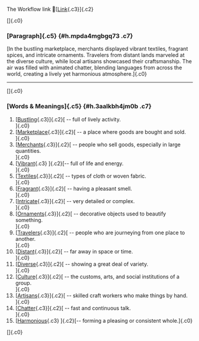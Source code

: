 The Workflow link
👏[[Link](https://www.google.com/url?q=http://www.google.com&sa=D&source=editors&ust=1758197784493040&usg=AOvVaw30XAtiI6TVFtaj3iqt6Zrm){.c3}]{.c2}

[]{.c0}

### [Paragraph]{.c5} {#h.mpda4mgbgq73 .c7}

[In the bustling marketplace, merchants displayed vibrant textiles,
fragrant spices, and intricate ornaments. Travelers from distant lands
marveled at the diverse culture, while local artisans showcased their
craftsmanship. The air was filled with animated chatter, blending
languages from across the world, creating a lively yet harmonious
atmosphere.]{.c0}

------------------------------------------------------------------------

[]{.c0}

### [Words & Meanings]{.c5} {#h.3aalkbh4jm0b .c7}

1.  [[Bustling](https://www.google.com/url?q=http://www.google.com&sa=D&source=editors&ust=1758197784494641&usg=AOvVaw0xPEjtJaQ29JvlxtG82rnQ){.c3}]{.c2}[ --
    full of lively activity.\
    ]{.c0}
2.  [[Marketplace](https://www.google.com/url?q=http://www.google.com&sa=D&source=editors&ust=1758197784495178&usg=AOvVaw1E6KPMHCJxH6sQR4wS24kV){.c3}]{.c2}[ --
    a place where goods are bought and sold.\
    ]{.c0}
3.  [[Merchants](https://www.google.com/url?q=http://www.google.com&sa=D&source=editors&ust=1758197784495578&usg=AOvVaw17f7ICl0lLQhehUC13TcnG){.c3}]{.c2}[ --
    people who sell goods, especially in large quantities.\
    ]{.c0}
4.  [[Vibrant](https://www.google.com/url?q=http://www.google.com&sa=D&source=editors&ust=1758197784495998&usg=AOvVaw13L6yaq7X3dRY2aeqZSKfL){.c3}
    ]{.c2}[-- full of life and energy.\
    ]{.c0}
5.  [[Textiles](https://www.google.com/url?q=http://www.google.com&sa=D&source=editors&ust=1758197784496307&usg=AOvVaw03dtcl9tyVvfmb3pQ3ReS0){.c3}]{.c2}[ --
    types of cloth or woven fabric.\
    ]{.c0}
6.  [[Fragrant](https://www.google.com/url?q=http://www.google.com&sa=D&source=editors&ust=1758197784496657&usg=AOvVaw24Ig-t95Dt0Yg_t8u1PUKB){.c3}]{.c2}[ --
    having a pleasant smell.\
    ]{.c0}
7.  [[Intricate](https://www.google.com/url?q=http://www.google.com&sa=D&source=editors&ust=1758197784496969&usg=AOvVaw2HiL2fPs-kVyxUubgO98_o){.c3}]{.c2}[ --
    very detailed or complex.\
    ]{.c0}
8.  [[Ornaments](https://www.google.com/url?q=http://www.google.com&sa=D&source=editors&ust=1758197784497300&usg=AOvVaw0RxpaFjEgO5YIMnqep5Y-5){.c3}]{.c2}[ --
    decorative objects used to beautify something.\
    ]{.c0}
9.  [[Travelers](https://www.google.com/url?q=http://www.google.com&sa=D&source=editors&ust=1758197784497622&usg=AOvVaw3h9HzkMlggUZQydkzRFhSH){.c3}]{.c2}[ --
    people who are journeying from one place to another.\
    ]{.c0}
10. [[Distant](https://www.google.com/url?q=http://www.google.com&sa=D&source=editors&ust=1758197784497987&usg=AOvVaw0wDoSuui_FcOAixACCjwbD){.c3}]{.c2}[ --
    far away in space or time.\
    ]{.c0}
11. [[Diverse](https://www.google.com/url?q=http://www.google.com&sa=D&source=editors&ust=1758197784498367&usg=AOvVaw1Egz_fNNfpobgAcjCzGi30){.c3}]{.c2}[ --
    showing a great deal of variety.\
    ]{.c0}
12. [[Culture](https://www.google.com/url?q=http://www.google.com&sa=D&source=editors&ust=1758197784498777&usg=AOvVaw0nyuANYu9xU3wuB2r5ui5U){.c3}]{.c2}[ --
    the customs, arts, and social institutions of a group.\
    ]{.c0}
13. [[Artisans](https://www.google.com/url?q=http://www.google.com&sa=D&source=editors&ust=1758197784499091&usg=AOvVaw3AuzkBmZ63CHguL1jSs7Ku){.c3}]{.c2}[ --
    skilled craft workers who make things by hand.\
    ]{.c0}
14. [[Chatter](https://www.google.com/url?q=http://www.google.com&sa=D&source=editors&ust=1758197784499413&usg=AOvVaw0negmTR-HFaHO-wzx-I_U8){.c3}]{.c2}[ --
    fast and continuous talk.\
    ]{.c0}
15. [[Harmonious](https://www.google.com/url?q=http://www.google.com&sa=D&source=editors&ust=1758197784499763&usg=AOvVaw098pP0OtKPpfM7fIiOZOc8){.c3}
    ]{.c2}[-- forming a pleasing or consistent whole.]{.c0}

[]{.c0}
